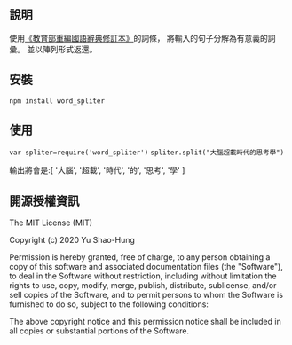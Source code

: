 
說明
-------
使用[《教育部重編國語辭典修訂本》](http://dict.revised.moe.edu.tw/cbdic/)的詞條，
將輸入的句子分解為有意義的詞彙。
並以陣列形式返還。

安裝
-------
`npm install word_spliter`

使用
-------
`var spliter=require('word_spliter')`
`spliter.split("大腦超載時代的思考學")`

輸出將會是:[ '大腦', '超載', '時代', '的', '思考', '學' ]


開源授權資訊
-------
The MIT License (MIT)

Copyright (c) 2020 Yu Shao-Hung

Permission is hereby granted, free of charge, to any person obtaining a copy of this software and associated documentation files (the "Software"), to deal in the Software without restriction, including without limitation the rights to use, copy, modify, merge, publish, distribute, sublicense, and/or sell copies of the Software, and to permit persons to whom the Software is furnished to do so, subject to the following conditions:

The above copyright notice and this permission notice shall be included in all copies or substantial portions of the Software.
